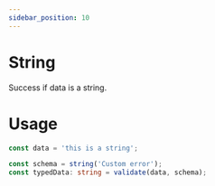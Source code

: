 ```yaml
---
sidebar_position: 10
---
```


# String

Success if data is a string.

# Usage

```ts
const data = 'this is a string';

const schema = string('Custom error');
const typedData: string = validate(data, schema);
```

